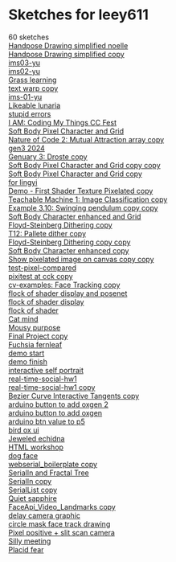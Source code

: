 # Sketches for leey611
60 sketches  
[Handpose Drawing simplified noelle](https://editor.p5js.org/leey611/sketches/QjcYG1DPu)<!-- 2024-04-25T17:05:18.094Z -->  
[Handpose Drawing simplified copy](https://editor.p5js.org/leey611/sketches/osuk-kpKl)<!-- 2024-04-25T16:47:14.745Z -->  
[ims03-yu](https://editor.p5js.org/leey611/sketches/jtoE5kFtT)<!-- 2024-04-09T12:58:53.437Z -->  
[ims02-yu](https://editor.p5js.org/leey611/sketches/T5zVm6jEl)<!-- 2024-04-04T17:48:46.342Z -->  
[Grass learning](https://editor.p5js.org/leey611/sketches/KeZsxTOF6)<!-- 2024-03-28T17:46:16.165Z -->  
[text warp copy](https://editor.p5js.org/leey611/sketches/c9qPCNJKe)<!-- 2024-03-26T13:14:29.370Z -->  
[ims-01-yu](https://editor.p5js.org/leey611/sketches/wseW-x0GP)<!-- 2024-03-12T15:41:17.179Z -->  
[Likeable lunaria](https://editor.p5js.org/leey611/sketches/b52_lWDUI)<!-- 2024-02-27T01:34:28.935Z -->  
[stupid errors](https://editor.p5js.org/leey611/sketches/zjv4HBVN9)<!-- 2024-02-25T20:13:43.271Z -->  
[I AM: Coding My Things CC Fest](https://editor.p5js.org/leey611/sketches/opD9csRDs)<!-- 2024-01-28T18:48:28.448Z -->  
[Soft Body Pixel Character and Grid](https://editor.p5js.org/leey611/sketches/75dB8LSC4)<!-- 2024-01-18T05:02:30.747Z -->  
[Nature of Code 2: Mutual Attraction array copy](https://editor.p5js.org/leey611/sketches/A3fCQc9XG)<!-- 2024-01-06T10:17:40.944Z -->  
[gen3 2024](https://editor.p5js.org/leey611/sketches/kAzp_Okh9)<!-- 2024-01-03T22:11:50.959Z -->  
[Genuary 3: Droste copy](https://editor.p5js.org/leey611/sketches/RMHhwSn76)<!-- 2024-01-03T21:54:00.046Z -->  
[Soft Body Pixel Character and Grid copy copy](https://editor.p5js.org/leey611/sketches/wMsna464M)<!-- 2024-01-03T17:07:00.895Z -->  
[Soft Body Pixel Character and Grid copy](https://editor.p5js.org/leey611/sketches/0XggHWxBn)<!-- 2024-01-03T15:50:30.022Z -->  
[for lingyi](https://editor.p5js.org/leey611/sketches/ySHRWvaUO)<!-- 2023-12-11T19:42:21.625Z -->  
[Demo - First Shader Texture Pixelated copy](https://editor.p5js.org/leey611/sketches/BFRnFNpUD)<!-- 2023-12-11T19:37:36.717Z -->  
[Teachable Machine 1: Image Classification copy](https://editor.p5js.org/leey611/sketches/2iXWxH6Wn)<!-- 2023-11-29T21:33:57.522Z -->  
[Example 3.10: Swinging pendulum copy copy](https://editor.p5js.org/leey611/sketches/Xv02ToqT_I)<!-- 2023-11-28T18:54:47.048Z -->  
[Soft Body Character enhanced and Grid](https://editor.p5js.org/leey611/sketches/jmDc-7qVb)<!-- 2023-09-07T16:37:01.245Z -->  
[Floyd-Steinberg Dithering	 copy](https://editor.p5js.org/leey611/sketches/Nng44BQ6u)<!-- 2023-08-30T20:12:45.059Z -->  
[T12: Pallete dither copy](https://editor.p5js.org/leey611/sketches/sq0kk1L78D)<!-- 2023-08-30T19:28:10.021Z -->  
[Floyd-Steinberg Dithering	 copy copy](https://editor.p5js.org/leey611/sketches/9RKboFM2S)<!-- 2023-08-30T19:19:45.795Z -->  
[Soft Body Character enhanced copy](https://editor.p5js.org/leey611/sketches/eBgpI-7vg)<!-- 2023-08-29T18:08:46.816Z -->  
[Show pixelated image on canvas copy copy](https://editor.p5js.org/leey611/sketches/7iWOia6As)<!-- 2023-08-23T06:45:20.387Z -->  
[test-pixel-compared](https://editor.p5js.org/leey611/sketches/USTpuQTL8)<!-- 2023-08-22T18:22:25.477Z -->  
[pixitest at cck copy](https://editor.p5js.org/leey611/sketches/5n6iEM4kU)<!-- 2023-08-21T21:15:22.227Z -->  
[cv-examples: Face Tracking copy](https://editor.p5js.org/leey611/sketches/pLWRpjVYb)<!-- 2023-05-25T08:14:37.683Z -->  
[flock of shader display and posenet](https://editor.p5js.org/leey611/sketches/JBiYtu_1I)<!-- 2023-04-29T00:18:26.795Z -->  
[flock of shader display](https://editor.p5js.org/leey611/sketches/HcIeutyg1)<!-- 2023-04-27T18:13:10.592Z -->  
[flock of shader](https://editor.p5js.org/leey611/sketches/LPVIjn19v)<!-- 2023-04-27T16:27:33.789Z -->  
[Cat mind](https://editor.p5js.org/leey611/sketches/vKt9wLM44)<!-- 2023-04-26T20:13:01.530Z -->  
[Mousy purpose](https://editor.p5js.org/leey611/sketches/JJSDTI5Cvf)<!-- 2023-04-02T15:56:40.566Z -->  
[Final Project copy](https://editor.p5js.org/leey611/sketches/ZRPw2TiWK)<!-- 2023-03-17T17:42:13.692Z -->  
[Fuchsia fernleaf](https://editor.p5js.org/leey611/sketches/6DJ11Fx8U)<!-- 2023-03-09T17:25:18.414Z -->  
[demo start](https://editor.p5js.org/leey611/sketches/vK-UmW9u4)<!-- 2023-03-08T21:03:43.382Z -->  
[demo finish](https://editor.p5js.org/leey611/sketches/kjDIO6FRp)<!-- 2023-03-08T20:35:22.335Z -->  
[interactive self portrait](https://editor.p5js.org/leey611/sketches/Lw8O4sJdm)<!-- 2023-02-06T18:58:25.834Z -->  
[real-time-social-hw1](https://editor.p5js.org/leey611/sketches/AVwWMsxTQI)<!-- 2023-01-31T19:51:08.831Z -->  
[real-time-social-hw1 copy](https://editor.p5js.org/leey611/sketches/JwVzj_ylW)<!-- 2023-01-31T19:50:29.936Z -->  
[Bezier Curve Interactive Tangents copy](https://editor.p5js.org/leey611/sketches/ZfRGzFyhK)<!-- 2023-01-10T19:04:36.750Z -->  
[arduino button to add oxgen 2](https://editor.p5js.org/leey611/sketches/qde3Th861)<!-- 2022-12-13T23:51:51.203Z -->  
[arduino button to add oxgen](https://editor.p5js.org/leey611/sketches/qijOlwpEl)<!-- 2022-12-12T17:35:36.891Z -->  
[arduino btn value to p5](https://editor.p5js.org/leey611/sketches/BSYny-hp2)<!-- 2022-11-30T18:55:38.038Z -->  
[bird ox ui](https://editor.p5js.org/leey611/sketches/VySH8C0GG)<!-- 2022-11-27T19:13:51.176Z -->  
[Jeweled echidna](https://editor.p5js.org/leey611/sketches/uo2kkyr_v)<!-- 2022-11-17T20:10:41.819Z -->  
[HTML workshop](https://editor.p5js.org/leey611/sketches/gSK5X9wQ5k)<!-- 2022-11-16T17:56:21.040Z -->  
[dog face](https://editor.p5js.org/leey611/sketches/OFF0LUWJx)<!-- 2022-11-13T18:56:47.641Z -->  
[webserial\_boilerplate copy](https://editor.p5js.org/leey611/sketches/iLDI7gfWB)<!-- 2022-11-01T21:38:57.380Z -->  
[SerialIn and Fractal Tree](https://editor.p5js.org/leey611/sketches/oqD8CN9gu)<!-- 2022-11-01T18:17:46.595Z -->  
[SerialIn copy](https://editor.p5js.org/leey611/sketches/zSEqD-xrR)<!-- 2022-11-01T17:52:45.080Z -->  
[SerialList copy](https://editor.p5js.org/leey611/sketches/ePf2REC_a)<!-- 2022-11-01T17:15:14.707Z -->  
[Quiet sapphire](https://editor.p5js.org/leey611/sketches/UU0KeVsDs)<!-- 2022-11-01T15:47:45.515Z -->  
[FaceApi\_Video\_Landmarks copy](https://editor.p5js.org/leey611/sketches/sMFdIFjgo)<!-- 2022-10-02T14:55:20.944Z -->  
[delay camera graphic](https://editor.p5js.org/leey611/sketches/8YEu0w6jc)<!-- 2022-10-02T14:55:12.399Z -->  
[circle mask face track drawing](https://editor.p5js.org/leey611/sketches/t1qgHlaxaA)<!-- 2022-09-29T16:09:07.667Z -->  
[Pixel positive + slit scan camera](https://editor.p5js.org/leey611/sketches/Qzm9RogB1)<!-- 2022-09-26T06:18:16.425Z -->  
[Silly meeting](https://editor.p5js.org/leey611/sketches/ov79biW7O)<!-- 2019-10-26T05:52:44.532Z -->  
[Placid fear](https://editor.p5js.org/leey611/sketches/fIeDwrxQf)<!-- 2019-10-10T15:35:46.009Z -->  